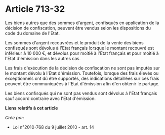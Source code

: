 # Article 713-32

Les biens autres que des sommes d'argent, confisqués en application de la décision de confiscation, peuvent être vendus selon
les dispositions du code du domaine de l'Etat. 

Les sommes d'argent recouvrées et le produit de la vente des biens confisqués sont dévolus à l'Etat français lorsque le
montant recouvré est inférieur à 10 000 €, et dévolus pour moitié à l'Etat français et pour moitié à l'Etat d'émission dans
les autres cas. 

Les frais d'exécution de la décision de confiscation ne sont pas imputés sur le montant dévolu à l'Etat d'émission.
Toutefois, lorsque des frais élevés ou exceptionnels ont dû être supportés, des indications détaillées sur ces frais peuvent
être communiquées à l'Etat d'émission afin d'en obtenir le partage. 

Les biens confisqués qui ne sont pas vendus sont dévolus à l'Etat français sauf accord contraire avec l'Etat d'émission.

**Liens relatifs à cet article**

_Créé par_:

  - Loi n°2010-768 du 9 juillet 2010 - art. 14
